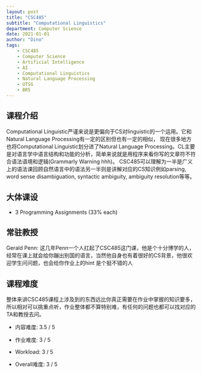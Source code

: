 ```yaml
---
layout: post
title: "CSC485"
subtitle: "Computational Linguistics"
department: Computer Science
date: 2021-01-01
author: "Dino"
tags:
    - CSC485
    - Computer Science
    - Artificial Intelligence
    - AI
    - Computational Linguistics
    - Natural Language Processing
    - UTSG
    - BR5
---
```

## 课程介绍
Computational Linguistic严谨来说是更偏向于CS对linguistic的一个运用。它和Natural Language Processing有一定的区别但也有一定的相似，
现在很多地方也将Computational Linguistic划分进了Natural Language Processing。CL主要是对语言学中语言结构和功能的分析，简单来说就是用程序来看你写的文章符不符合语法语境和逻辑(Grammarly Warning hhh)。
CSC485可以理解为一半是广义上的语法课回顾自然语言中的语法另一半则是讲解对应的CS知识例如parsing, word sense disambiguation, syntactic ambiguity, 
ambiguity resolution等等。

## 大体课设
- 3 Programming Assignments (33% each)

## 常驻教授
Gerald Penn: 这几年Penn一个人扛起了CSC485这门课，他是个十分博学的人，经常在课上就会给你蹦出别国的语言，当然他自身也有着很好的CS背景，他很欢迎学生问问题，也会给你作业上的hint 是个挺不错的人

## 课程难度
整体来讲CSC485课程上涉及到的东西远比你真正需要在作业中掌握的知识要多，所以相对可以挑重点听，作业整体都不算特别难，有任何的问题也都可以找对应的TA和教授去问。
- 内容难度: 3.5 / 5

- 作业难度: 3 / 5

- Workload: 3 / 5

- Overall难度: 3 / 5
